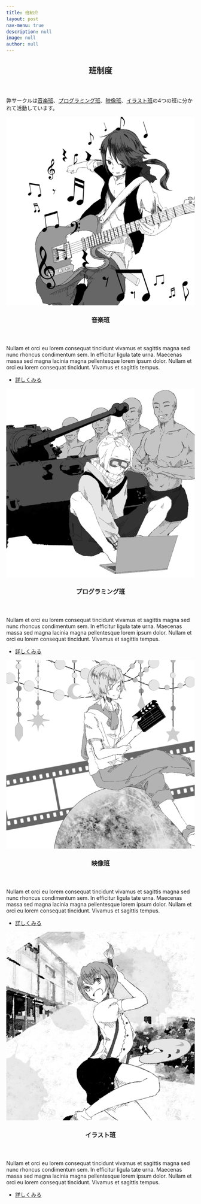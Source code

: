 ```yaml
---
title: 班紹介
layout: post
nav-menu: true
description: null
image: null
author: null
---
```


<!-- Main -->
<div id="main">

<!-- One -->
<section id="one">
	<div class="inner">
		<header class="major">
			<h2>班制度</h2>
		</header>
		<p>
        弊サークルは<a href="./2017/04/05/composers.html">音楽班</a>、<a href="./2017/04/04/programmers.html">プログラミング班</a>、<a href="./2017/04/03/video_producers.html">映像班</a>、<a href="./2017/04/02/artists.html">イラスト班</a>の4つの班に分かれて活動しています。
        </p>
	</div>
</section>

<!-- Two -->
<section id="two" class="spotlights">
	<section>
		<a href="./2017/04/05/composers.html" class="image">
			<img src="assets/images/groups/composers.png" alt="音楽班" data-position="center center" />
		</a>
		<div class="content">
			<div class="inner">
				<header class="major">
					<h3>音楽班</h3>
				</header>
				<p>Nullam et orci eu lorem consequat tincidunt vivamus et sagittis magna sed nunc rhoncus condimentum sem. In efficitur ligula tate urna. Maecenas massa sed magna lacinia magna pellentesque lorem ipsum dolor. Nullam et orci eu lorem consequat tincidunt. Vivamus et sagittis tempus.</p>
				<ul class="actions">
					<li><a href="./2017/04/05/composers.html" class="button">詳しくみる</a></li>
				</ul>
			</div>
		</div>
	</section>
	<section>
		<a href="./2017/04/04/programmers.html" class="image">
			<img src="assets/images/groups/programmers.png" alt="プログラミング班" data-position="top center" />
		</a>
		<div class="content">
			<div class="inner">
				<header class="major">
					<h3>プログラミング班</h3>
				</header>
				<p>Nullam et orci eu lorem consequat tincidunt vivamus et sagittis magna sed nunc rhoncus condimentum sem. In efficitur ligula tate urna. Maecenas massa sed magna lacinia magna pellentesque lorem ipsum dolor. Nullam et orci eu lorem consequat tincidunt. Vivamus et sagittis tempus.</p>
				<ul class="actions">
					<li><a href="./2017/04/04/programmers.html" class="button">詳しくみる</a></li>
				</ul>
			</div>
		</div>
	</section>
	<section>
		<a href="./2017/04/03/video_producers.html" class="image">
			<img src="assets/images/groups/video_producers.png" alt="映像班" data-position="25% 25%" />
		</a>
		<div class="content">
			<div class="inner">
				<header class="major">
					<h3>映像班</h3>
				</header>
				<p>Nullam et orci eu lorem consequat tincidunt vivamus et sagittis magna sed nunc rhoncus condimentum sem. In efficitur ligula tate urna. Maecenas massa sed magna lacinia magna pellentesque lorem ipsum dolor. Nullam et orci eu lorem consequat tincidunt. Vivamus et sagittis tempus.</p>
				<ul class="actions">
					<li><a href="./2017/04/03/video_producers.html" class="button">詳しくみる</a></li>
				</ul>
			</div>
		</div>
	</section>
    <section>
		<a href="./2017/04/02/artists.html" class="image">
			<img src="assets/images/groups/artists.png" alt="イラスト班" data-position="center center" />
		</a>
		<div class="content">
			<div class="inner">
				<header class="major">
					<h3>イラスト班</h3>
				</header>
				<p>Nullam et orci eu lorem consequat tincidunt vivamus et sagittis magna sed nunc rhoncus condimentum sem. In efficitur ligula tate urna. Maecenas massa sed magna lacinia magna pellentesque lorem ipsum dolor. Nullam et orci eu lorem consequat tincidunt. Vivamus et sagittis tempus.</p>
				<ul class="actions">
					<li><a href="./2017/04/02/artists.html" class="button">詳しくみる</a></li>
				</ul>
			</div>
		</div>
	</section>
</section>

</div>
